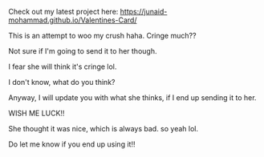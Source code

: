 Check out my latest project here: https://junaid-mohammad.github.io/Valentines-Card/

This is an attempt to woo my crush haha. Cringe much??

Not sure if I'm going to send it to her though.

I fear she will think it's cringe lol.

I don't know, what do you think?

Anyway, I will update you with what she thinks, if I end up sending it to her.

WISH ME LUCK!!

She thought it was nice, which is always bad. so yeah lol.

Do let me know if you end up using it!!
